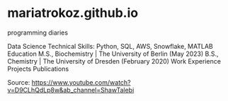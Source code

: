# mariatrokoz.github.io
programming diaries

Data Science
Technical Skills: Python, SQL, AWS, Snowflake, MATLAB
Education
M.S., Biochemistry | The University of Berlin (May 2023)
B.S., Chemistry | The University of Dresden (February 2020)
Work Experience
Projects
Publications

Source: https://www.youtube.com/watch?v=D9CLhQdLp8w&ab_channel=ShawTalebi
